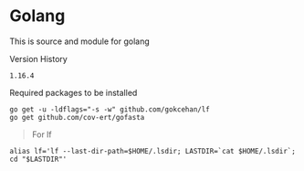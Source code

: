 # Golang 
This is source and module for golang

Version History

`1.16.4`

Required packages to be installed
```
go get -u -ldflags="-s -w" github.com/gokcehan/lf
go get github.com/cov-ert/gofasta
```

> For lf
```
alias lf='lf --last-dir-path=$HOME/.lsdir; LASTDIR=`cat $HOME/.lsdir`; cd "$LASTDIR"'
```
